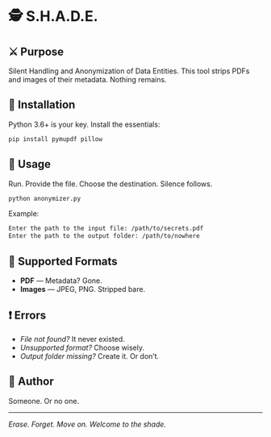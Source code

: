 # 🕵️ S.H.A.D.E.

## ⚔️ Purpose

Silent Handling and Anonymization of Data Entities. This tool strips PDFs and images of their metadata. Nothing remains.

## 🔧 Installation

Python 3.6+ is your key. Install the essentials:

```bash
pip install pymupdf pillow
```

## 🎯 Usage

Run. Provide the file. Choose the destination. Silence follows.

```bash
python anonymizer.py
```

Example:

```bash
Enter the path to the input file: /path/to/secrets.pdf
Enter the path to the output folder: /path/to/nowhere
```

## 🖤 Supported Formats

- **PDF** — Metadata? Gone.
- **Images** — JPEG, PNG. Stripped bare.

## ❗ Errors

- *File not found?* It never existed.
- *Unsupported format?* Choose wisely.
- *Output folder missing?* Create it. Or don’t.

## 👤 Author

Someone. Or no one.

---

*Erase. Forget. Move on. Welcome to the shade.*

